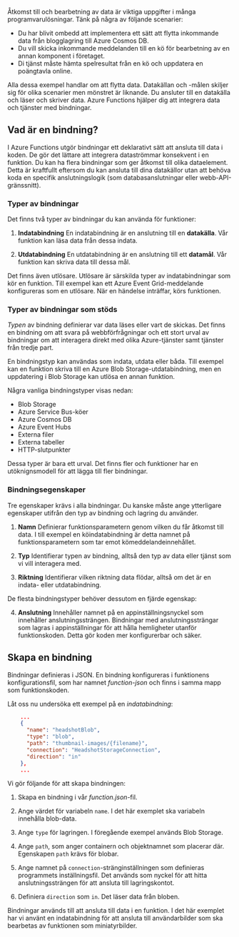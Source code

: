 Åtkomst till och bearbetning av data är viktiga uppgifter i många programvarulösningar. Tänk på några av följande scenarier:

* Du har blivit ombedd att implementera ett sätt att flytta inkommande data från blogglagring till Azure Cosmos DB.
* Du vill skicka inkommande meddelanden till en kö för bearbetning av en annan komponent i företaget.
* Di tjänst måste hämta spelresultat från en kö och uppdatera en poängtavla online.

Alla dessa exempel handlar om att flytta data. Datakällan och -målen skiljer sig för olika scenarier men mönstret är liknande. Du ansluter till en datakälla och läser och skriver data. Azure Functions hjälper dig att integrera data och tjänster med bindningar. 

## <a name="what-is-a-binding"></a>Vad är en bindning?

I Azure Functions utgör bindningar ett deklarativt sätt att ansluta till data i koden. De gör det lättare att integrera dataströmmar konsekvent i en funktion. Du kan ha flera bindningar som ger åtkomst till olika dataelement. Detta är kraftfullt eftersom du kan ansluta till dina datakällor utan att behöva koda en specifik anslutningslogik (som databasanslutningar eller webb-API-gränssnitt).

### <a name="types-of-bindings"></a>Typer av bindningar

Det finns två typer av bindningar du kan använda för funktioner:

1. **Indatabindning** En indatabindning är en anslutning till en **datakälla**. Vår funktion kan läsa data från dessa indata.

1. **Utdatabindning** En utdatabindning är en anslutning till ett **datamål**. Vår funktion kan skriva data till dessa mål.

Det finns även utlösare. Utlösare är särskilda typer av indatabindningar som kör en funktion. Till exempel kan ett Azure Event Grid-meddelande konfigureras som en utlösare. När en händelse inträffar, körs funktionen.

### <a name="types-of-supported-bindings"></a>Typer av bindningar som stöds

*Typen* av bindning definierar var data läses eller vart de skickas. Det finns en bindning om att svara på webbförfrågningar och ett stort urval av bindningar om att interagera direkt med olika Azure-tjänster samt tjänster från tredje part.

En bindningstyp kan användas som indata, utdata eller båda. Till exempel kan en funktion skriva till en Azure Blob Storage-utdatabindning, men en uppdatering i Blob Storage kan utlösa en annan funktion.

Några vanliga bindningstyper visas nedan:
- Blob Storage
- Azure Service Bus-köer
- Azure Cosmos DB
- Azure Event Hubs
- Externa filer
- Externa tabeller
- HTTP-slutpunkter

Dessa typer är bara ett urval. Det finns fler och funktioner har en utöknignsmodell för att lägga till fler bindningar.

### <a name="binding-properties"></a>Bindningsegenskaper

Tre egenskaper krävs i alla bindningar. Du kanske måste ange ytterligare egenskaper utifrån den typ av bindning och lagring du använder.

1. **Namn** Definierar funktionsparametern genom vilken du får åtkomst till data. I till exempel en köindatabindning är detta namnet på funktionsparametern som tar emot kömeddelandeinnehållet. 

1. **Typ** Identifierar typen av bindning, alltså den typ av data eller tjänst som vi vill interagera med.

1. **Riktning** Identifierar vilken riktning data flödar, alltså om det är en indata- eller utdatabindning.

De flesta bindningstyper behöver dessutom en fjärde egenskap: 

4. **Anslutning** Innehåller namnet på en appinställningsnyckel som innehåller anslutningssträngen. Bindningar med anslutningssträngar som lagras i appinställningar för att hålla hemligheter utanför funktionskoden. Detta gör koden mer konfigurerbar och säker.

## <a name="create-a-binding"></a>Skapa en bindning

Bindningar definieras i JSON. En bindning konfigureras i funktionens konfigurationsfil, som har namnet *function-json* och finns i samma mapp som funktionskoden.

 Låt oss nu undersöka ett exempel på en *indatabindning*:

```json
    ...
    {
      "name": "headshotBlob",
      "type": "blob",
      "path": "thumbnail-images/{filename}",
      "connection": "HeadshotStorageConnection",
      "direction": "in"
    },
    ...
```

Vi gör följande för att skapa bindningen:

1. Skapa en bindning i vår *function.json*-fil.

1. Ange värdet för variabeln `name`. I det här exemplet ska variabeln innehålla blob-data.

1. Ange `type` för lagringen. I föregående exempel används Blob Storage.

1. Ange `path`, som anger containern och objektnamnet som placerar där. Egenskapen `path` krävs för blobar.

1. Ange namnet på `connection`-stränginställningen som definieras programmets inställningsfil. Det används som nyckel för att hitta anslutningssträngen för att ansluta till lagringskontot.

1. Definiera `direction` som `in`. Det läser data från bloben.

Bindningar används till att ansluta till data i en funktion. I det här exemplet har vi använt en indatabindning för att ansluta till användarbilder som ska bearbetas av funktionen som miniatyrbilder.
